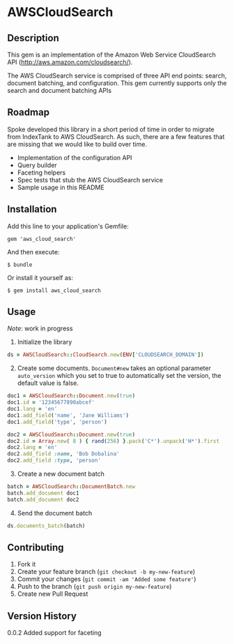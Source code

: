 # AWSCloudSearch

## Description

This gem is an implementation of the Amazon Web Service CloudSearch API (http://aws.amazon.com/cloudsearch/).

The AWS CloudSearch service is comprised of three API end points: search, document batching, and configuration. This gem
currently supports only the search and document batching APIs

## Roadmap

Spoke developed this library in a short period of time in order to migrate from IndexTank to AWS CloudSearch.
As such, there are a few features that are missing that we would like to build over time.

+ Implementation of the configuration API
+ Query builder
+ Faceting helpers
+ Spec tests that stub the AWS CloudSearch service
+ Sample usage in this README

## Installation

Add this line to your application's Gemfile:

    gem 'aws_cloud_search'

And then execute:

    $ bundle

Or install it yourself as:

    $ gem install aws_cloud_search

## Usage

*Note*: work in progress


1. Initialize the library

```ruby
ds = AWSCloudSearch::CloudSearch.new(ENV['CLOUDSEARCH_DOMAIN'])
```

2. Create some documents. `Document#new` takes an optional parameter `auto_version` which you set to true to automatically set the version, the default value is false.

```ruby
doc1 = AWSCloudSearch::Document.new(true)
doc1.id = '12345677890abcef'
doc1.lang = 'en'
doc1.add_field('name', 'Jane Williams')
doc1.add_field('type', 'person')

doc2 = AWSCloudSearch::Document.new(true)
doc2.id = Array.new( 8 ) { rand(256) }.pack('C*').unpack('H*').first
doc2.lang = 'en'
doc2.add_field :name, 'Bob Dobalina'
doc2.add_field :type, 'person'
```

3. Create a new document batch

```ruby
batch = AWSCloudSearch::DocumentBatch.new    
batch.add_document doc1
batch.add_document doc2
```

4. Send the document batch

```ruby
ds.documents_batch(batch)
```

## Contributing

1. Fork it
2. Create your feature branch (`git checkout -b my-new-feature`)
3. Commit your changes (`git commit -am 'Added some feature'`)
4. Push to the branch (`git push origin my-new-feature`)
5. Create new Pull Request

## Version History

0.0.2 Added support for faceting
